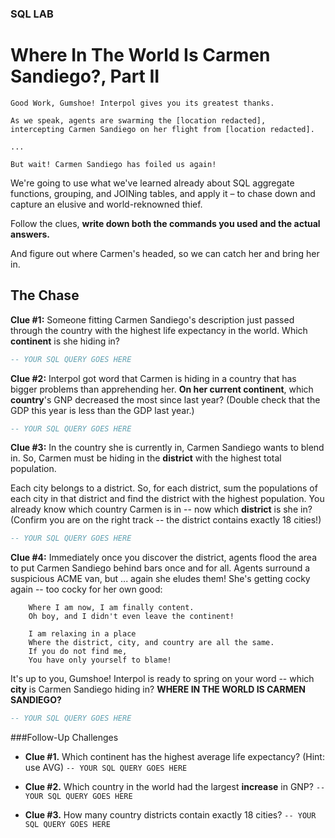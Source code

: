 ### SQL LAB
# Where In The World Is Carmen Sandiego?, Part II


	Good Work, Gumshoe! Interpol gives you its greatest thanks.

	As we speak, agents are swarming the [location redacted], 
	intercepting Carmen Sandiego on her flight from [location redacted].

	... 

	But wait! Carmen Sandiego has foiled us again!


We're going to use what we've learned already about SQL aggregate functions, grouping, and JOINing tables, and apply it – to chase down and capture an elusive and world-reknowned thief.

Follow the clues, **write down both the commands you used and the actual answers.**

And figure out where Carmen's headed, so we can catch her and bring her in.


## The Chase

**Clue #1:** Someone fitting Carmen Sandiego's description just passed through the country with the highest life expectancy in the world. Which **continent** is she hiding in?

```SQL
-- YOUR SQL QUERY GOES HERE
```

**Clue #2:** Interpol got word that Carmen is hiding in a country that has bigger problems than apprehending her. **On her current continent**, which **country**'s GNP decreased the most since last year? (Double check that the GDP this year is less than the GDP last year.)

```SQL
-- YOUR SQL QUERY GOES HERE
```

**Clue #3:** In the country she is currently in, Carmen Sandiego wants to blend in. So, Carmen must be hiding in the **district** with the highest total population. 

Each city belongs to a district. So, for each district, sum the populations of each city in that district and find the district with the highest population. You already know which country Carmen is in -- now which **district** is she in? (Confirm you are on the right track -- the district contains exactly 18 cities!)

```SQL
-- YOUR SQL QUERY GOES HERE
```

**Clue #4:** Immediately once you discover the district, agents flood the area to put Carmen Sandiego behind bars once and for all. Agents surround a suspicious ACME van, but ... again she eludes them! She's getting cocky again -- too cocky for her own good:

```
	Where I am now, I am finally content.
	Oh boy, and I didn't even leave the continent!
	
	I am relaxing in a place
	Where the district, city, and country are all the same.
	If you do not find me,
	You have only yourself to blame!
```

It's up to you, Gumshoe! Interpol is ready to spring on your word -- which **city** is Carmen Sandiego hiding in? **WHERE IN THE WORLD IS CARMEN SANDIEGO?**

```SQL
-- YOUR SQL QUERY GOES HERE
```


###Follow-Up Challenges

* **Clue #1.** Which continent has the highest average life expectancy? (Hint: use AVG)
		``` -- YOUR SQL QUERY GOES HERE ```

* **Clue #2.** Which country in the world had the largest **increase** in GNP?
		``` -- YOUR SQL QUERY GOES HERE ```

* **Clue #3.** How many country districts contain exactly 18 cities?
		``` -- YOUR SQL QUERY GOES HERE ```

